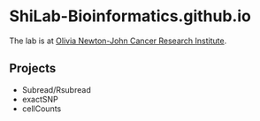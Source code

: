 # ShiLab-Bioinformatics.github.io

The lab is at [Olivia Newton-John Cancer Research Institute](https://www.onjcancercentre.org/research).
## Projects
- Subread/Rsubread
- exactSNP
- cellCounts
